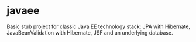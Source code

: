 # javaee
Basic stub project for classic Java EE technology stack: JPA with Hibernate, JavaBeanValidation with Hibernate, JSF and an underlying database. 
